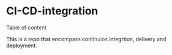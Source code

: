 # CI-CD-integration


Table of content

This is a repo that encompass continuios integrtion, delivery and deployment.
